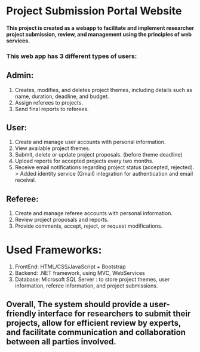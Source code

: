 # Project Submission Portal Website

#### This project is created as a webapp to facilitate and implement researcher project submission, review, and management using the principles of web services.

### This web app has 3 different types of users:

## Admin: 
 1.	 Creates, modifies, and deletes project themes, including details such as name, duration, deadline, and budget.
 2.	Assign referees to projects.
 3.	Send final reports to referees.

## User: 
 1.  Create and manage user accounts with personal information.
 2.	View available project themes.
 3.	Submit, delete or update project proposals. (before theme deadline)
 5.	Upload reports for accepted projects every two months.
 6.  Receive email notifications regarding project status (accepted, rejected).
    > Added identity service (Gmail) integration for authentication and email receival.

## Referee:
 1.	Create and manage referee accounts with personal information.
 2.	Review project proposals and reports.
 3.	Provide comments, accept, reject, or request modifications.

# Used Frameworks:
 1. FrontEnd: HTML/CSS/JavaScript + Bootstrap
 2. Backend: .NET framework, using MVC, WebServices
 3. Database: Microsoft SQL Server : to store project themes, user information, referee information, and project submissions.


## Overall, The system should provide a user-friendly interface for researchers to submit their projects, allow for efficient review by experts, and facilitate communication and collaboration between all parties involved.
